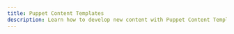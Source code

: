 ```yaml
---
title: Puppet Content Templates
description: Learn how to develop new content with Puppet Content Templates.
---
```

